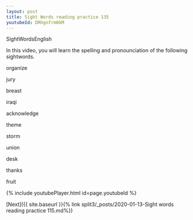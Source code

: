 ```yaml
---
layout: post
title: Sight Words reading practice 135
youtubeId: DRhgnfrm0kM
---
```

 
 
SightWordsEnglish

In this video, you will learn the spelling and pronounciation of the following sightwords.

organize

jury

breast

iraqi

acknowledge

theme

storm

union

desk

thanks

fruit

 
{% include youtubePlayer.html id=page.youtubeId %}
 
 

[Next]({{ site.baseurl }}{% link  split3/_posts/2020-01-13-Sight words reading practice 115.md%})
 
